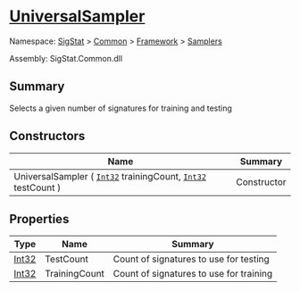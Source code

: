 # [UniversalSampler](./UniversalSampler.md)

Namespace: [SigStat]() > [Common](./../../README.md) > [Framework]() > [Samplers](./README.md)

Assembly: SigStat.Common.dll

## Summary
Selects a given number of signatures for training and testing

## Constructors

| Name | Summary | 
| --- | --- | 
| UniversalSampler ( [`Int32`](https://docs.microsoft.com/en-us/dotnet/api/System.Int32) trainingCount, [`Int32`](https://docs.microsoft.com/en-us/dotnet/api/System.Int32) testCount ) | Constructor | 


## Properties

| Type | Name | Summary | 
| --- | --- | --- | 
| [Int32](https://docs.microsoft.com/en-us/dotnet/api/System.Int32) | TestCount | Count of signatures to use for testing | 
| [Int32](https://docs.microsoft.com/en-us/dotnet/api/System.Int32) | TrainingCount | Count of signatures to use for training | 


